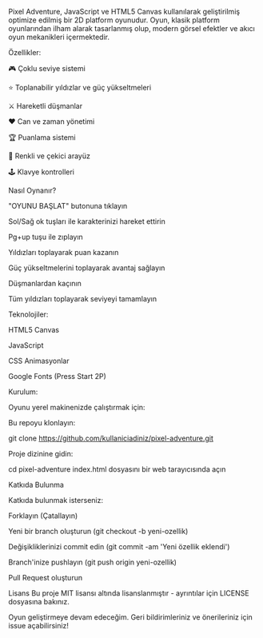 Pixel Adventure, JavaScript ve HTML5 Canvas kullanılarak geliştirilmiş optimize edilmiş bir 2D platform oyunudur. Oyun, klasik platform oyunlarından ilham alarak tasarlanmış olup, modern görsel efektler ve akıcı oyun mekanikleri içermektedir.

Özellikler:

🎮 Çoklu seviye sistemi

⭐ Toplanabilir yıldızlar ve güç yükseltmeleri

⚔️ Hareketli düşmanlar

❤️ Can ve zaman yönetimi

🏆 Puanlama sistemi

🌈 Renkli ve çekici arayüz

🕹️ Klavye kontrolleri

Nasıl Oynanır?

"OYUNU BAŞLAT" butonuna tıklayın

Sol/Sağ ok tuşları ile karakterinizi hareket ettirin

Pg+up tuşu ile zıplayın

Yıldızları toplayarak puan kazanın

Güç yükseltmelerini toplayarak avantaj sağlayın

Düşmanlardan kaçının

Tüm yıldızları toplayarak seviyeyi tamamlayın

Teknolojiler:

HTML5 Canvas

JavaScript

CSS Animasyonlar

Google Fonts (Press Start 2P)

Kurulum:

Oyunu yerel makinenizde çalıştırmak için:

Bu repoyu klonlayın:

git clone https://github.com/kullaniciadiniz/pixel-adventure.git

Proje dizinine gidin:

cd pixel-adventure
index.html dosyasını bir web tarayıcısında açın

Katkıda Bulunma

Katkıda bulunmak isterseniz:

Forklayın (Çatallayın)

Yeni bir branch oluşturun (git checkout -b yeni-ozellik)

Değişikliklerinizi commit edin (git commit -am 'Yeni özellik eklendi')

Branch'inize pushlayın (git push origin yeni-ozellik)

Pull Request oluşturun

Lisans
Bu proje MIT lisansı altında lisanslanmıştır - ayrıntılar için LICENSE dosyasına bakınız.
  
Oyun geliştirmeye devam edeceğim. Geri bildirimleriniz ve önerileriniz için issue açabilirsiniz!
